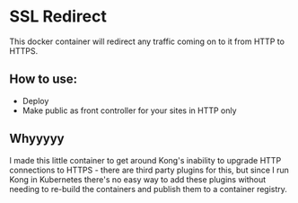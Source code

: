 # SSL Redirect

This docker container will redirect any traffic coming on to it from HTTP to HTTPS.

## How to use:

  * Deploy
  * Make public as front controller for your sites in HTTP only

## Whyyyyy
I made this little container to get around Kong's inability to upgrade HTTP connections to HTTPS - there are third party plugins for this, but since I run Kong in Kubernetes there's no easy way to add these plugins without needing to re-build the containers and publish them to a container registry.

